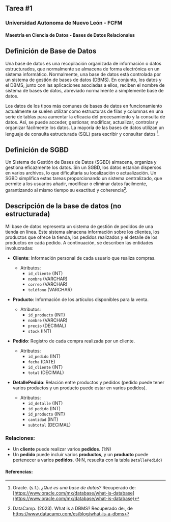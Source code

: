 ## Tarea #1
### Universidad Autonoma de Nuevo León - FCFM
#### Maestría en Ciencia de Datos - Bases de Datos Relacionales

## Definición de Base de Datos

Una base de datos es una recopilación organizada de información o datos estructurados, que normalmente se almacena de forma electrónica en un sistema informático. Normalmente, una base de datos está controlada por un sistema de gestión de bases de datos (DBMS). En conjunto, los datos y el DBMS, junto con las aplicaciones asociadas a ellos, reciben el nombre de sistema de bases de datos, abreviado normalmente a simplemente base de datos.

Los datos de los tipos más comunes de bases de datos en funcionamiento actualmente se suelen utilizar como estructuras de filas y columnas en una serie de tablas para aumentar la eficacia del procesamiento y la consulta de datos. Así, se puede acceder, gestionar, modificar, actualizar, controlar y organizar fácilmente los datos. La mayoría de las bases de datos utilizan un lenguaje de consulta estructurada (SQL) para escribir y consultar datos [^1].

## Definición de SGBD

Un Sistema de Gestión de Bases de Datos (SGBD) almacena, organiza y gestiona eficazmente los datos. Sin un SGBD, los datos estarían dispersos en varios archivos, lo que dificultaría su localización o actualización. Un SGBD simplifica estas tareas proporcionando un sistema centralizado, que permite a los usuarios añadir, modificar o eliminar datos fácilmente, garantizando al mismo tiempo su exactitud y coherencia[^2].



## Descripción de la base de datos (no estructurada)

Mi base de datos representa un sistema de gestión de pedidos de una tienda en línea. Este sistema almacena información sobre los clientes, los productos que ofrece la tienda, los pedidos realizados y el detalle de los productos en cada pedido. A continuación, se describen las entidades involucradas:

- **Cliente**: Información personal de cada usuario que realiza compras.
  - Atributos:
    - `id_cliente` (INT)
    - `nombre` (VARCHAR)
    - `correo` (VARCHAR)
    - `teléfono` (VARCHAR)

- **Producto**: Información de los artículos disponibles para la venta.
  - Atributos:
    - `id_producto` (INT)
    - `nombre` (VARCHAR)
    - `precio` (DECIMAL)
    - `stock` (INT)

- **Pedido**: Registro de cada compra realizada por un cliente.
  - Atributos:
    - `id_pedido` (INT)
    - `fecha` (DATE)
    - `id_cliente` (INT)
    - `total` (DECIMAL)

- **DetallePedido**: Relación entre productos y pedidos (pedido puede tener varios productos y un producto puede estar en varios pedidos).
  - Atributos:
    - `id_detalle` (INT)
    - `id_pedido` (INT)
    - `id_producto` (INT)
    - `cantidad` (INT)
    - `subtotal` (DECIMAL)

### Relaciones:
- Un **cliente** puede realizar varios **pedidos**. (1:N)
- Un **pedido** puede incluir varios **productos**, y un **producto** puede pertenecer a varios **pedidos**. (N:N, resuelta con la tabla `DetallePedido`)



#### Referencias:

[^1]: Oracle. (s.f.). *¿Qué es una base de datos?* Recuperado de: [https://www.oracle.com/mx/database/what-is-database](https://www.oracle.com/mx/database/what-is-database)

[^2]:DataCamp. (2023). What is a DBMS? Recuperado de:, de https://www.datacamp.com/es/blog/what-is-a-dbms

[^3]:PostgreSQL Global Development Group. (2024). *PostgreSQL Documentation*. Recuperado de: https://www.postgresql.org/docs/

